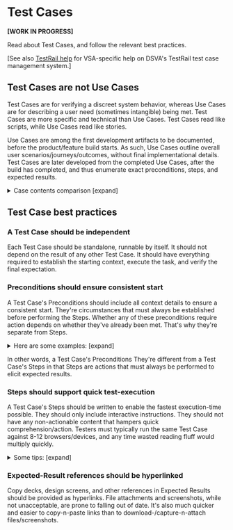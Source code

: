 # Test Cases

**[WORK IN PROGRESS]**

Read about Test Cases, and follow the relevant best practices.

[See also [TestRail help](testrail/README.md) for VSA-specific help on DSVA's TestRail test case management system.]

## Test Cases are not Use Cases

Test Cases are for verifying a discreet system behavior, whereas Use Cases are for describing a user need (sometimes intangible) being met.  Test Cases are more specific and technical than Use Cases.  Test Cases read like scripts, while Use Cases read like stories.

Use Cases are among the first development artifacts to be documented, before the product/feature build starts.  As such, Use Cases outline overall user scenarios/journeys/outcomes, without final implementational details.  Test Cases are later developed from the completed Use Cases, after the build has completed, and thus enumerate exact preconditions, steps, and expected results.

<details>
  <summary>Case contents comparison [expand]</summary>

| Test Cases      | Use Cases       |
| --------------- | --------------- |
| **Specific test preconditions**. E.g: "Signed in as `user@example.com` (John Doe)", "On https://example.com/profile" | **General scenario descriptions**. E.g: "Authenticated LOA3 user", "On Profile page" |
| **Specific system interactions**. E.g: "On update form, edit Routing number, Account type, and Account number, then click Submit." | **General task descriptions**. E.g: "Changes his/her Direct Deposit bank account." |
| **Specific test results**. E.g: "Browser displays edited Routing number, Bank name, Account number.  Content/layout matches [this copy-deck/design-screen]."   | **General task outcomes**. E.g: "User sees his/her bank info has been updated." |

</details>

## Test Case best practices

### A Test Case should be independent

Each Test Case should be standalone, runnable by itself.  It should not depend on the result of any other Test Case.  It should have everything required to establish the starting context, execute the task, and verify the final expectation.

### Preconditions should ensure consistent start

A Test Case's Preconditions should include all context details to ensure a consistent start.  They're circumstances that must always be established before performing the Steps.  Whether any of these preconditions require action depends on whether they've already been met.  That's why they're separate from Steps.

<details>
  <summary>Here are some examples: [expand]</summary>

- Unauthenticated / Test-account
- Entry URL
- Start new application / Continue from last session (if relevant)
- Browser setting(s), if relevant (geolocation, popup-blocker, etc.)
- Screenreader, if relevant

</details>

In other words, a Test Case's Preconditions  They're different from a Test Case's Steps in that Steps are actions that must always be performed to elicit expected results.

### Steps should support quick test-execution

A Test Case's Steps should be written to enable the fastest execution-time possible.  They should only include interactive instructions.  They should not have any non-actionable content that hampers quick comprehension/action.  Testers must typically run the same Test Case against 8-12 browsers/devices, and any time wasted reading fluff would multiply quickly.

<details>
  <summary>Some tips: [expand]</summary>

- **Use short, succinct directions**.  Say only what needs to be done.  E.g., instead of "click to select the **Yes** answer," say "Click **Yes**."
- **Use wording that enables quick action**.  For element locations, start high-level, then drill-down -- think the oppositie of a mailing address.  E.g., instead of "Click the link at the end of the 2nd sentence of the 3rd paragraph...", say "In **paragraph 3**, at end of **sentence 2**, click **link**."
- **Visually stratify instructions for quick scanning**.  Use Markdown to emphasize content/element identifiers and field inputs in \*\***bold**\*\*.  E.g., "Under **Bank information**, in **Routing number**, input **121000358**."
- **Use partial-phrase identifiers for long headings/labels**, wherever possible.  E.g., if only one section on a page has a heading that starts with "How to...", instead of "Under **How to apply for VA health benefits**, ..." say "Under **How to...**, ..."
</details>

### Expected-Result references should be hyperlinked

Copy decks, design screens, and other references in Expected Results should be provided as hyperlinks.  File attachments and screenshots, while not unacceptable, are prone to falling out of date.  It's also much quicker and easier to copy-n-paste links than to download-/capture-n-attach files/screenshots.
